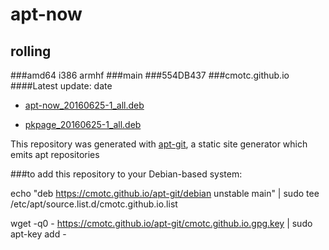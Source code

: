 apt-now
============
rolling
------------
###amd64 i386 armhf
###main
###554DB437
###cmotc.github.io
####Latest update: date


  * [apt-now_20160625-1_all.deb ](info/apt-now_20160625-1_all.deb.html) 

  * [pkpage_20160625-1_all.deb ](info/pkpage_20160625-1_all.deb.html) 

This repository was generated with [apt-git](https://cmotc.github.io/apt-git), a static site
generator which emits apt repositories

###to add this repository to your Debian-based system:

echo "deb https://cmotc.github.io/apt-git/debian unstable main" | sudo tee /etc/apt/source.list.d/cmotc.github.io.list

wget -q0 - https://cmotc.github.io/apt-git/cmotc.github.io.gpg.key | sudo apt-key add -


